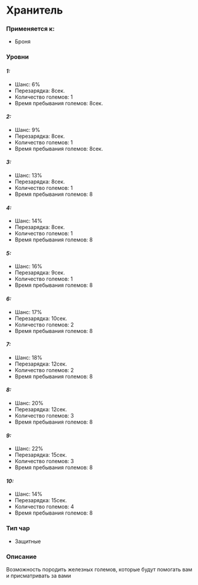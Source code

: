 # Хранитель

### Применяется к:

* Броня

### Уровни

#### _1:_&#x20;

* Шанс: 6%
* Перезарядка:  8сек.
* Количество големов:  1
* Время пребывания големов:  8сек.

#### _2:_

* Шанс: 9%
* Перезарядка:  8сек.&#x20;
* Количество големов:  1
* Время пребывания големов:  8сек.

#### _3:_&#x20;

* Шанс: 13%
* Перезарядка:  8сек.
* Количество големов:  1
* Время пребывания големов:  8

#### _4:_

* Шанс: 14%
* Перезарядка:  8сек.
* Количество големов:  1
* Время пребывания големов:  8

#### _5:_

* Шанс: 16%
* Перезарядка:  9сек.
* Количество големов:  1
* Время пребывания големов:  8

#### _6:_&#x20;

* Шанс: 17%
* Перезарядка:  10сек.&#x20;
* Количество големов:  2
* Время пребывания големов:  8

#### _7:_

* Шанс: 18%
* Перезарядка:  12сек.
* Количество големов:  2
* Время пребывания големов:  8

#### _8:_&#x20;

* Шанс: 20%
* Перезарядка:  12сек.
* Количество големов:  3
* Время пребывания големов:  8

#### _9:_

* Шанс: 22%
* Перезарядка:  15сек.
* Количество големов:  3
* Время пребывания големов:  8

#### _10:_&#x20;

* Шанс: 14%
* Перезарядка:  15сек.&#x20;
* Количество големов:  4
* Время пребывания големов:  8



&#x20;

### Тип чар

* Защитные

### Описание

Возможность породить железных големов, которые будут помогать вам и присматривать за вами&#x20;
